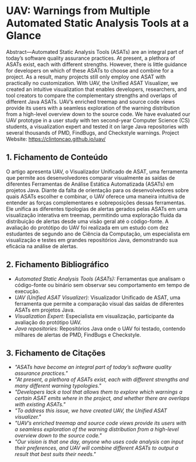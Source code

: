 # UAV: Warnings from Multiple Automated Static Analysis Tools at a Glance

Abstract—Automated Static Analysis Tools (ASATs) are an integral part of today’s software quality assurance practices. At present, a plethora of ASATs exist, each with different strengths. However, there is little guidance for developers on which of these ASATs to choose and combine for a project. As a result, many projects still only employ one ASAT with practically no customization. With UAV, the Unified ASAT Visualizer, we created an intuitive visualization that enables developers, researchers, and tool creators to compare the complementary strengths and overlaps of different Java ASATs. UAV’s enriched treemap and source code views provide its users with a seamless exploration of the warning distribution from a high-level overview down to the source code. We have evaluated our UAV prototype in a user study with ten second-year Computer Science (CS) students, a visualization expert and tested it on large Java repositories with several thousands of PMD, FindBugs, and Checkstyle warnings. Project Website: https://clintoncao.github.io/uav/

## 1. Fichamento de Conteúdo

O artigo apresenta UAV, o Visualizador Unificado de ASAT, uma ferramenta que permite aos desenvolvedores comparar visualmente as saídas de diferentes Ferramentas de Análise Estática Automatizada (ASATs) em projetos Java. Diante da falta de orientação para os desenvolvedores sobre quais ASATs escolher e combinar, o UAV oferece uma maneira intuitiva de entender as forças complementares e sobreposições dessas ferramentas. Ele unifica as diferentes tipologias de alertas gerados pelas ASATs em uma visualização interativa em treemap, permitindo uma exploração fluida da distribuição de alertas desde uma visão geral até o código-fonte. A avaliação do protótipo do UAV foi realizada em um estudo com dez estudantes de segundo ano de Ciência da Computação, um especialista em visualização e testes em grandes repositórios Java, demonstrando sua eficácia na análise de alertas.

## 2. Fichamento Bibliográfico 

* _Automated Static Analysis Tools (ASATs):_ Ferramentas que analisam o código-fonte ou binário sem observar seu comportamento em tempo de execução.
* _UAV (Unified ASAT Visualizer):_ Visualizador Unificado de ASAT, uma ferramenta que permite a comparação visual das saídas de diferentes ASATs em projetos Java.
* _Visualization Expert:_ Especialista em visualização, participante da avaliação do protótipo UAV.
* _Java repositories:_ Repositórios Java onde o UAV foi testado, contendo milhares de alertas de PMD, FindBugs e Checkstyle.

## 3. Fichamento de Citações 

* _"ASATs have become an integral part of today’s software quality assurance practices."_
* _"At present, a plethora of ASATs exist, each with different strengths and many different warning typologies."_
* _"Developers lack a tool that allows them to explore which warnings a certain ASAT emits where in the project, and whether there are overlaps with existing ASATs."_
* _"To address this issue, we have created UAV, the Unified ASAT visualizer."_
* _"UAV’s enriched treemap and source code views provide its users with a seamless exploration of the warning distribution from a high-level overview down to the source code."_
* _"Our vision is that one day, anyone who uses code analysis can input their preferences, and UAV will combine different ASATs to output a result that best suits their needs."_

